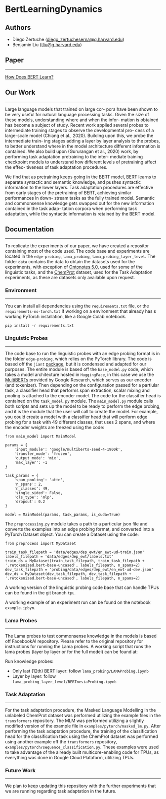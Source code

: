 # BertLearningDynamics

## Authors

* Diego Zertuche (diego_zertucheserna@g.harvard.edu)
* Benjamin Liu (tliu@g.harvard.edu)

## Paper
---
[How Does BERT Learn?](https://github.com/DiegoZertuche/BertLearningDynamics/blob/main/How%20Does%20Bert%20Learn.pdf)

## Our Work
---

Large language models that trained on large cor- pora have been shown to be very useful for natural language processing tasks. Given the size of these models, understanding where and when the infor- mation is obtained has become a subject of study. Recent work applied several probes to intermediate training stages to observe the developmental pro- cess of a large-scale model (Chiang et al., 2020). Building upon this, we probe the intermediate train- ing stages adding a layer by layer analysis to the probes, to better understand where in the model architecture different information is contained. We also build upon (Gururangan et al., 2020) work, by performing task adaptation pretraining to the inter- mediate training checkpoint models to understand how different levels of pretraining affect the effec- tiveness of task adaptation procedures. 

We find that as pretraining keeps going in the BERT model, BERT learns to separate syntactic and semantic knowledge, and pushes syntactic information to the lower layers. Task adaptation procedures are effective from early stages of the pretraining of BERT, achieving similar performances in down- stream tasks as the fully trained model. Semantic and commonsense knowledge gets swapped out for the new information contained in the task adap- tation corpora when performing task adaptation, while the syntactic information is retained by the BERT model.


## Documentation
---

To replicate the experiments of our paper, we have created a repositor containing most of the code used. The code base and experiments are located in the `edge-probing`, `lama_probing`, `lama_probing_layer_level`. The folder `data` contains the data to obtain the datasets used for the experiments, with exception of [Ontonotes 5.0](https://catalog.ldc.upenn.edu/LDC2013T19), used for some of the linguistic tasks,  and the [ChemProt](https://biocreative.bioinformatics.udel.edu/news/corpora/chemprot-corpus-biocreative-vi/) dataset, used for the Task Adaptation experiments, as these are datasets only available upon request.

### Environment
---

You can install all dependencies using the `requirements.txt` file, or the `requirements-no-torch.txt` if working on a environment that already has s working PyTorch installation, like a Google Colab notebook.

```
pip install -r requirements.txt
```

### Linguistic Probes
---

The code base to run the linguistic probes with an edge probing format is in the folder `edge-probing`, which relies on the PyTorch library. The code is based off the `jiant` [package](https://github.com/nyu-mll/jiant), but it is condensed and adapted for our purposes. The entire module is based off the `base_model.py` code, which takes a model architecture hosted in `HuggingFace`, in this case we use the [MultiBERTs](https://huggingface.co/google) provided by Google Research, which serves as our encoder (and tokenizer). Then depending on the configuration passed for a partiular task, a classifier head that performs span extraction, scalar mixing and pooling is attached to the encoder model. The code for the classifier head is contained on the `task_model.py` module. The `main_model.py` module calls both scripts and sets up the model to be ready to perform the edge probing, and it is the module that the user will call to create the model. For example, you could create a model with a classifier head that will perform edge probing for a task with 49 different classes, that uses 2 spans, and where the encoder weights are freezed using the code:
```
from main_model import MainModel

params = {
    'input_module': 'google/multiberts-seed-4-1900k',
    'transfer_mode': 'frozen',
    'output_mode': 'mix',
    'max_layer': -1
}

task_params = {
    'span_pooling': 'attn',
    'n_spans': 2,
    'n_classes': 49,
    'single_sided': False,
    'cls_type': 'mlp',
    'dropout': 0.2
}

model = MainModel(params, task_params, is_cuda=True)
```

The `preprocessing.py` module takes a path to a particular json file and converts the examples into an edge probing format, and converted into a PyTorch Dataset object. You can create a Dataset using the code:

```
from preprocess import MyDataset

train_task_filepath = 'data/edges/dep_ewt/en_ewt-ud-train.json'
labels_filepath = 'data/edges/dep_ewt/labels.txt'
train_ds = MyDataset(train_task_filepath, train_task_filepath + '.retokenized.bert-base-uncased', labels_filepath, n_spans=2)
dev_task_filepath = 'probing/data/edges/dep_ewt/en_ewt-ud-dev.json'
dev_ds = MyDataset(dev_task_filepath, dev_task_filepath + '.retokenized.bert-base-uncased', labels_filepath, n_spans=2)
```

A working version of the linguistic probing code base that can handle TPUs can be found in the git branch `tpu`.

A working example of an experiment run can be found on the notebook `example.ipbyn`.


### Lama Probes
---

The Lama probes to test commonsense knowledge in the models is based off FacebookAI repository. Please refer to the original repository for instructions for running the Lama probes. A working script that runs the lama probes (layer by layer or for the full model) can be found at:

Run knowledge probes:
- Only last (12th) BERT layer: follow `lama_probing/LAMAProbing.ipynb`
- Layer by layer: follow `lama_probing_layer_level/BERTnesiaProbing.ipynb`

### Task Adaptation
---

For the task adaptation procedure, the Masked Language Modelling in the unlabeled ChemProt dataset was performed utilizing the example files in the `transformers` repository. The MLM was performed utilizing a slightly modified version of the example file in `examples/pytorch/masked_lm.py`. After performing the task adaptation procedure, the training of the classification head for the classification task using the ChemProt dataset was performed using another example off the `transformers` repository, `examples/pytorch/sequence_classification.py`. These examples were used to take advantage of the already built multicore-enabling code for TPUs, as everything was done in Google Cloud Plataform, utilizing TPUs.

### Future Work
---

We plan to keep updating this repository with the further experiments that we are running regarding task adaptation in the future.
